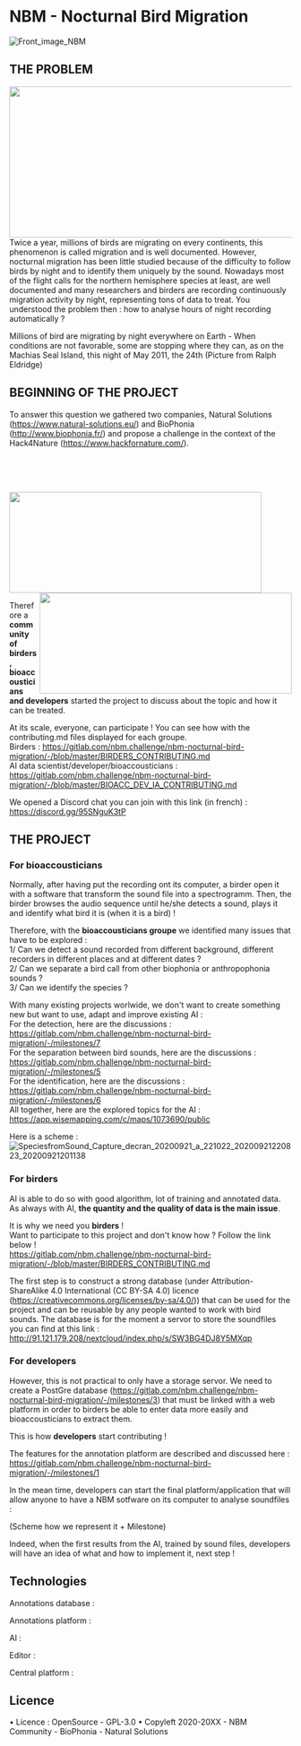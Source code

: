 # NBM - Nocturnal Bird Migration

![Front_image_NBM](/uploads/b7354c7e72f564900939999b817b2cd8/Front_image_NBM.png)

## THE PROBLEM ##
<img align="right" width="600" height="270" src="/uploads/ec07a2b80dd785cfb1494efa40d25890/SpeciesfromSound_birdfalloutRalphEldridgemachiassealisland_20200921160702_20200921141043__1_.jpg">

Twice a year, millions of birds are migrating on every continents, this phenomenon is called migration and is well documented. However, nocturnal migration has been little studied because of the difficulty to follow birds by night and to identify them uniquely by the sound. Nowadays most of the flight calls for the northern hemisphere species at least, are well documented and many researchers and birders are recording continuously migration activity by night, representing tons of data to treat. 
You understood the problem then : how to analyse hours of night recording automatically ? 

Millions of bird are migrating by night everywhere on Earth - When conditions are not favorable, some are stopping where they can, as on the Machias Seal Island, this night of May 2011, the 24th (Picture from Ralph Eldridge)
<br>
## BEGINNING OF THE PROJECT ##

To answer this question we gathered two companies, Natural Solutions (https://www.natural-solutions.eu/) and BioPhonia (http://www.biophonia.fr/) and propose a challenge in the context of the Hack4Nature (https://www.hackfornature.com/).

<br><br><br>

<img width="450" height="180" src="/uploads/7ad014a872620614846256079ef1fe9c/logo_BioPhonia.jpg">
<img align="right" width="450" height="180" src="/uploads/e974f8f4715b4bbb5d766e5f97d4e821/logo_NS_fond-blanc.webp">

<br>

Therefore a **community of birders, bioaccousticians and developers** started the project to discuss about the topic and how it can be treated. 

At its scale, everyone, can participate ! You can see how with the contributing.md files displayed for each groupe. <br>
Birders : https://gitlab.com/nbm.challenge/nbm-nocturnal-bird-migration/-/blob/master/BIRDERS_CONTRIBUTING.md <br>
AI data scientist/developer/bioaccousticians : https://gitlab.com/nbm.challenge/nbm-nocturnal-bird-migration/-/blob/master/BIOACC_DEV_IA_CONTRIBUTING.md

We opened a Discord chat you can join with this link (in french) : https://discord.gg/95SNguK3tP 

## THE PROJECT ##

### For bioaccousticians ###

Normally, after having put the recording ont its computer, a birder open it with a software that transform the sound file into a spectrogramm. 
Then, the birder browses the audio sequence until he/she detects a sound, plays it and identify what bird it is (when it is a bird) ! 

Therefore, with the **bioaccousticians groupe** we identified many issues that have to be explored : <br>
1/ Can we detect a sound recorded from different background, different recorders in different places and at different dates ? 
<br>
2/ Can we separate a bird call from other biophonia or anthropophonia sounds ? 
<br>
3/ Can we identify the species ?
<br>

With many existing projects worlwide, we don't want to create something new but want to use, adapt and improve existing AI :  
    For the detection, here are the discussions :  https://gitlab.com/nbm.challenge/nbm-nocturnal-bird-migration/-/milestones/7
    <br>
    For the separation between bird sounds, here are the discussions :  https://gitlab.com/nbm.challenge/nbm-nocturnal-bird-migration/-/milestones/5
    <br>
    For the identification, here are the discussions : https://gitlab.com/nbm.challenge/nbm-nocturnal-bird-migration/-/milestones/6
    <br>
All together, here are the explored topics for the AI : https://app.wisemapping.com/c/maps/1073690/public 

Here is a scheme : 
![SpeciesfromSound_Capture_decran_20200921_a_221022_20200921220823_20200921201138](/uploads/bb19c399eb66f97eab18b6b86ab26234/SpeciesfromSound_Capture_decran_20200921_a_221022_20200921220823_20200921201138.jpg)

### For birders ###

AI is able to do so with good algorithm, lot of training and annotated data. 
As always with AI, **the quantity and the quality of data is the main issue**. 

It is why we need you **birders** ! <br>
Want to participate to this project and don't know how ? Follow the link below ! <br>
https://gitlab.com/nbm.challenge/nbm-nocturnal-bird-migration/-/blob/master/BIRDERS_CONTRIBUTING.md <br>

The first step is to construct a strong database  (under Attribution-ShareAlike 4.0 International (CC BY-SA 4.0) licence (https://creativecommons.org/licenses/by-sa/4.0/)) that can be used for the project and can be reusable by any people wanted to work with bird sounds. 
The database is for the moment a servor to store the soundfiles you can find at this link : http://91.121.179.208/nextcloud/index.php/s/SW3BG4DJ8Y5MXqp

### For developers ###

However, this is not practical to only have a storage servor. We need to create a PostGre database (https://gitlab.com/nbm.challenge/nbm-nocturnal-bird-migration/-/milestones/3) that must be linked with a web platform in order to birders be able to enter data more easily and bioaccousticians to extract them. 

This is how **developers** start contributing !  

The features for the annotation platform are described and discussed here : https://gitlab.com/nbm.challenge/nbm-nocturnal-bird-migration/-/milestones/1 

In the mean time, developers can start the final platform/application that will allow anyone to have a NBM sotfware on its computer to analyse soundfiles : 

(Scheme how we represent it + Milestone)

Indeed, when the first results from the AI, trained by sound files, developers will have an idea of what and how to implement it, next step ! 

## Technologies ##

Annotations database : 

Annotations platform : 

AI : 

Editor : 

Central platform : 

## Licence ## 

• Licence : OpenSource - GPL-3.0
• Copyleft 2020-20XX - NBM Community - BioPhonia - Natural Solutions
 
